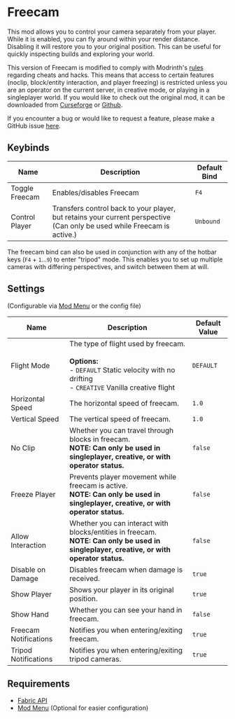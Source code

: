 # Freecam

This mod allows you to control your camera separately from your player. While it is enabled, you can fly around within your render distance. Disabling it will restore you to your original position. This can be useful for quickly inspecting builds and exploring your world.

This version of Freecam is modified to comply with Modrinth's [rules](https://modrinth.com/legal/rules) regarding cheats and hacks. This means that access to certain features (noclip, block/entity interaction, and player freezing) is restricted unless you are an operator on the current server, in creative mode, or playing in a singleplayer world. If you would like to check out the original mod, it can be downloaded from [Curseforge](https://www.curseforge.com/minecraft/mc-mods/free-cam) or [Github](https://github.com/hashalite/Freecam).

If you encounter a bug or would like to request a feature, please make a GitHub issue [here](https://github.com/hashalite/Freecam).

## Keybinds

|Name|Description|Default Bind|
|-|-|-|
|Toggle Freecam|Enables/disables Freecam|`F4`|
|Control Player|Transfers control back to your player, but retains your current perspective (Can only be used while Freecam is active.)|`Unbound`|

The freecam bind can also be used in conjunction with any of the hotbar keys (`F4` + `1`...`9`) to enter "tripod" mode. This enables you to set up multiple cameras with differing perspectives, and switch between them at will.

## Settings

(Configurable via [Mod Menu](https://www.curseforge.com/minecraft/mc-mods/modmenu) or the config file)

|Name|Description|Default Value|
|-|-|-|
|Flight Mode|The type of flight used by freecam.<br /><br />**Options:**<br />- `DEFAULT` Static velocity with no drifting<br />- `CREATIVE` Vanilla creative flight|`DEFAULT`|
|Horizontal Speed|The horizontal speed of freecam.|`1.0`|
|Vertical Speed|The vertical speed of freecam.|`1.0`|
|No Clip|Whether you can travel through blocks in freecam.<br />**NOTE: Can only be used in singleplayer, creative, or with operator status.**|`false`|
|Freeze Player|Prevents player movement while freecam is active.<br />**NOTE: Can only be used in singleplayer, creative, or with operator status.**|`false`|
|Allow Interaction|Whether you can interact with blocks/entities in freecam.<br />**NOTE: Can only be used in singleplayer, creative, or with operator status.**|`false`|
|Disable on Damage|Disables freecam when damage is received.|`true`|
|Show Player|Shows your player in its original position.|`true`|
|Show Hand|Whether you can see your hand in freecam.|`false`|
|Freecam Notifications|Notifies you when entering/exiting freecam.|`true`|
|Tripod Notifications|Notifies you when entering/exiting tripod cameras.|`true`|

## Requirements
- [Fabric API](https://www.curseforge.com/minecraft/mc-mods/fabric-api)
- [Mod Menu](https://www.curseforge.com/minecraft/mc-mods/modmenu) (Optional for easier configuration)
